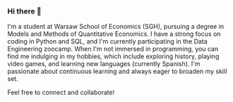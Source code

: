 ### Hi there 👋

I'm a student at Warsaw School of Economics (SGH), pursuing a degree in Models and Methods of Quantitative Economics. I have a strong focus on coding in Python and SQL, and I'm currently participating in the Data Engineering zoocamp. When I'm not immersed in programming, you can find me indulging in my hobbies, which include exploring history, playing video games, and learning new languages (currently Spanish). I'm passionate about continuous learning and always eager to broaden my skill set.

Feel free to connect and collaborate!
